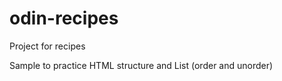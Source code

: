 # odin-recipes
Project for recipes

Sample to practice HTML structure
and List (order and unorder)

